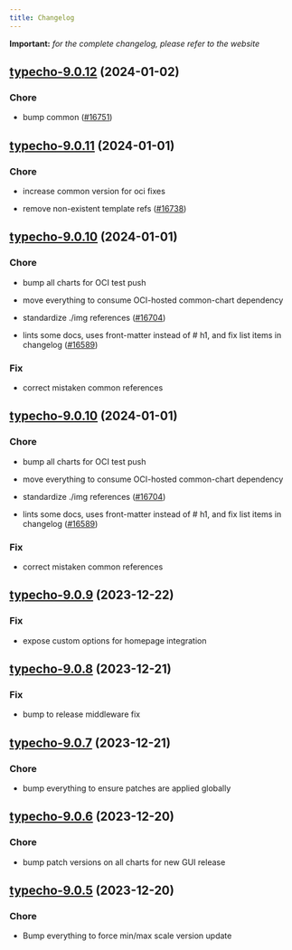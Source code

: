 ```yaml
---
title: Changelog
---
```


**Important:**
*for the complete changelog, please refer to the website*



## [typecho-9.0.12](https://github.com/truecharts/charts/compare/typecho-9.0.11...typecho-9.0.12) (2024-01-02)

### Chore



- bump common ([#16751](https://github.com/truecharts/charts/issues/16751))


## [typecho-9.0.11](https://github.com/truecharts/charts/compare/typecho-9.0.10...typecho-9.0.11) (2024-01-01)

### Chore



- increase common version for oci fixes

- remove non-existent template refs ([#16738](https://github.com/truecharts/charts/issues/16738))


## [typecho-9.0.10](https://github.com/truecharts/charts/compare/typecho-9.0.9...typecho-9.0.10) (2024-01-01)

### Chore



- bump all charts for OCI test push

- move everything to consume OCI-hosted common-chart dependency

- standardize ./img references ([#16704](https://github.com/truecharts/charts/issues/16704))

- lints some docs, uses front-matter instead of # h1, and fix list items in changelog ([#16589](https://github.com/truecharts/charts/issues/16589))

### Fix



- correct mistaken common references


## [typecho-9.0.10](https://github.com/truecharts/charts/compare/typecho-9.0.9...typecho-9.0.10) (2024-01-01)

### Chore



- bump all charts for OCI test push

- move everything to consume OCI-hosted common-chart dependency

- standardize ./img references ([#16704](https://github.com/truecharts/charts/issues/16704))

- lints some docs, uses front-matter instead of # h1, and fix list items in changelog ([#16589](https://github.com/truecharts/charts/issues/16589))

### Fix



- correct mistaken common references
## [typecho-9.0.9](https://github.com/truecharts/charts/compare/typecho-9.0.8...typecho-9.0.9) (2023-12-22)

### Fix

- expose custom options for homepage integration

## [typecho-9.0.8](https://github.com/truecharts/charts/compare/typecho-9.0.7...typecho-9.0.8) (2023-12-21)

### Fix

- bump to release middleware fix

## [typecho-9.0.7](https://github.com/truecharts/charts/compare/typecho-9.0.6...typecho-9.0.7) (2023-12-21)

### Chore

- bump everything to ensure patches are applied globally

## [typecho-9.0.6](https://github.com/truecharts/charts/compare/typecho-9.0.5...typecho-9.0.6) (2023-12-20)

### Chore

- bump patch versions on all charts for new GUI release

## [typecho-9.0.5](https://github.com/truecharts/charts/compare/typecho-9.0.4...typecho-9.0.5) (2023-12-20)

### Chore

- Bump everything to force min/max scale version update

